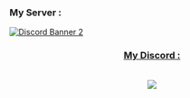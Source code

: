 <h3> My Server : </h3>
<a href="https://discord.gg/y2yatNx4H5">
<img src="https://discordapp.com/api/guilds/821878958621458464/widget.png?style=banner2" alt="Discord Banner 2"/>

<br>
<center><h3> My Discord : </h3>
  <p align="center"><br>
  <a href="https://github.com/UsuxlDev">
<img src="https://discord.c99.nl/widget/theme-3/654377768473067530.png" data-canonical-src="https://discord.c99.nl/widget/theme-3/654377768473067530.png" style="max-width:100%;">
     </a>
</p>

